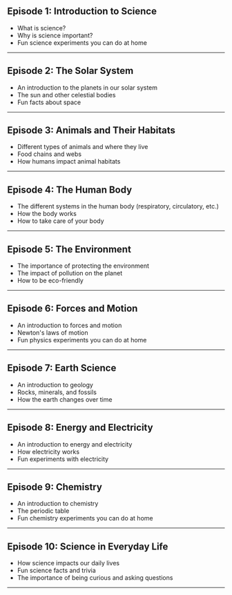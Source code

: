 ## Episode 1: Introduction to Science

* What is science?
* Why is science important?
* Fun science experiments you can do at home
---
## Episode 2: The Solar System

* An introduction to the planets in our solar system
* The sun and other celestial bodies
* Fun facts about space
---
## Episode 3: Animals and Their Habitats

* Different types of animals and where they live
* Food chains and webs
* How humans impact animal habitats
---
## Episode 4: The Human Body

* The different systems in the human body (respiratory, circulatory, etc.)
* How the body works
* How to take care of your body
---
## Episode 5: The Environment

* The importance of protecting the environment
* The impact of pollution on the planet
* How to be eco-friendly
---
## Episode 6: Forces and Motion

* An introduction to forces and motion
* Newton's laws of motion
* Fun physics experiments you can do at home
---
## Episode 7: Earth Science

* An introduction to geology
* Rocks, minerals, and fossils
* How the earth changes over time
---
## Episode 8: Energy and Electricity

* An introduction to energy and electricity
* How electricity works
* Fun experiments with electricity
---
## Episode 9: Chemistry

* An introduction to chemistry
* The periodic table
* Fun chemistry experiments you can do at home
---
## Episode 10: Science in Everyday Life

* How science impacts our daily lives
* Fun science facts and trivia
* The importance of being curious and asking questions
---
